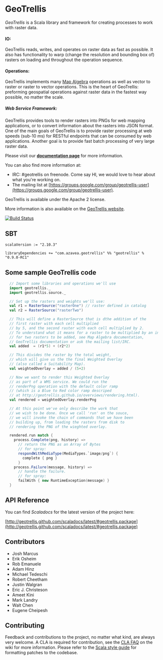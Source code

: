 # GeoTrellis

*GeoTrellis* is a Scala library and framework for creating processes to work with raster data.

#### IO:
GeoTrellis reads, writes, and operates on raster data as fast as possible. It also has functionality to warp (change the resolution and bounding box of) rasters on loading and throughout the operation sequence.

#### Operations:
GeoTrellis implements many [Map Algebra](http://en.wikipedia.org/wiki/Map_algebra) operations as well as vector to raster or raster to vector operations. This is the heart of GeoTrellis: preforming geospatial operations against raster data in the fastest way possible, no matter the scale.

##### Web Service Framework:
GeoTrellis provides tools to render rasters into PNGs for web mapping applications, or to convert information about the rasters into JSON format. One of the main goals of GeoTrellis is to provide raster processing at web speeds (sub-10 ms) for RESTful endpoints that can be consumed by web applications. Another goal is to provide fast batch processing of very large raster data.

Please visit our **[documentation page](http://geotrellis.github.com)** for more information.

You can also find more information at:

  - IRC:  #geotrellis on freenode. Come say HI, we would love to hear about what you're working on.
  - The mailing list at [https://groups.google.com/group/geotrellis-user](https://groups.google.com/group/geotrellis-user).

GeoTrellis is available under the Apache 2 license.

More information is also available on the [GeoTrellis website](http://www.azavea.com/products/geotrellis/).

[![Build Status](https://api.travis-ci.org/geotrellis/geotrellis.png)](http://travis-ci.org/geotrellis/geotrellis)

## SBT

    scalaVersion := "2.10.3"

    libraryDependencies += "com.azavea.geotrellis" %% "geotrellis" % "0.9.0-RC1"

## Some sample GeoTrellis code

```scala
  // Import some libraries and operations we'll use
  import geotrellis._
  import geotrellis.source._

  // Set up the rasters and weights we'll use:
  val r1 = RasterSource("rasterOne") // raster defined in catalog
  val r2 = RasterSource("rasterTwo")

  // This will define a RasterSource that is dthe addition of the
  // first raster with each cell multiplied
  // by 5, and the second raster with each cell multiplied by 2.
  // To understand what it means for a raster to be multiplied by an integer or
  // for two rasters to be added, see Map Algebra documentation,
  // GeoTrellis documentation or ask the mailing list/IRC.
  val added  = (r1*5) + (r2*2)

  // This divides the raster by the total weight,
  // which will give us the the final Weighted Overlay
  // (also called a Suitability Map).
  val weightedOverlay = added / (5+2)

  // Now we want to render this Weighted Overlay
  // as part of a WMS service. We could run the
  // renderPng operation with the default color ramp
  // (which is a Blue to Red color ramp descriped
  // at http://geotrellis.github.io/overviews/rendering.html).
  val rendered = weightedOverlay.renderPng

  // At this point we've only describe the work that
  // we wish to be done. Once we call 'run' on the souce,
  // we will invoke the chain of commands that we have been
  // building up, from loading the rasters from disk to
  // rendering the PNG of the wieghted overlay.

  rendered.run match {
    process.Complete(png, history) =>
      // return the PNG as an Array of Bytes
      // for spray:
      respondWithMediaType(MediaTypes.`image/png`) {
        complete { png }
      }
    process.Failure(message, history) =>
      // handle the failure.
      // for spray:
      failWith { new RuntimeException(message) }
  }
 ```

## API Reference

You can find *Scaladocs* for the latest version of the project here:

[http://geotrellis.github.com/scaladocs/latest/#geotrellis.package](http://geotrellis.github.com/scaladocs/latest/#geotrellis.package)

## Contributors

 - Josh Marcus
 - Erik Osheim
 - Rob Emanuele
 - Adam Hinz
 - Michael Tedeschi
 - Robert Cheetham
 - Justin Walgran
 - Eric J. Christeson
 - Ameet Kini
 - Mark Landry
 - Walt Chen
 - Eugene Cheipesh
 
## Contributing

Feedback and contributions to the project, no matter what kind, are always very welcome. A CLA is required for contribution, see the [CLA FAQ](https://github.com/geotrellis/geotrellis/wiki/Contributor-license-agreement-FAQ) on the wiki for more information. Please refer to the [Scala style guide](http://docs.scala-lang.org/style/) for formatting patches to the codebase.
